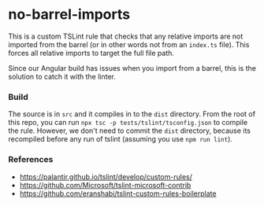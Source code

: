 # no-barrel-imports

This is a custom TSLint rule that checks that any relative imports are not imported from the barrel (or in other words
not from an `index.ts` file). This forces all relative imports to target the full file path.

Since our Angular build has issues when you import from a barrel, this is the solution to catch it with the linter.

### Build

The source is in `src` and it compiles in to the `dist` directory. From the root of this repo, you can run
`npx tsc -p tests/tslint/tsconfig.json` to compile the rule. However, we don't need to commit the `dist` directory,
because its recompiled before any run of tslint (assuming you use `npm run lint`).

### References

* https://palantir.github.io/tslint/develop/custom-rules/
* https://github.com/Microsoft/tslint-microsoft-contrib
* https://github.com/eranshabi/tslint-custom-rules-boilerplate
